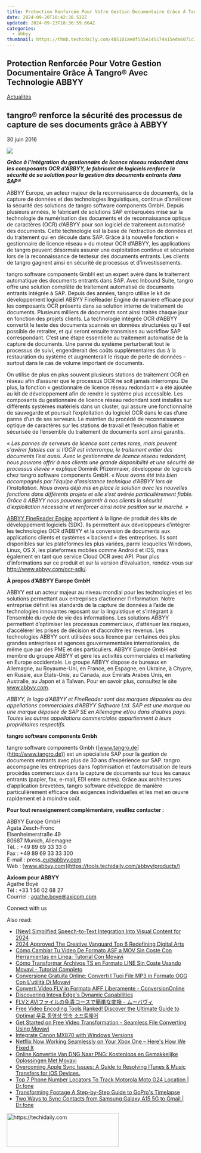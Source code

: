 ```yaml
---
title: Protection Renforcée Pour Votre Gestion Documentaire Grâce À Tangro® Avec Technologie ABBYY
date: 2024-09-20T18:42:38.532Z
updated: 2024-09-23T18:36:59.664Z
categories:
  - abbyy
thumbnail: https://thmb.techidaily.com/485101ae8f555e145174a15eda6071c25617b2b00c96089d339b8e4537366b75.jpg
---
```


## Protection Renforcée Pour Votre Gestion Documentaire Grâce À Tangro® Avec Technologie ABBYY

[Actualités](https://tools.techidaily.com/abbyy/products/)

## tangro® renforce la sécurité des processus de capture de ses documents grâce à ABBYY

30 juin 2016

![](https://content.abbyy.com/-/media/project/abbyy/abbyy/branchtemplates/shutterstock_1272462163_1296-x-729.jpg?h=729&iar=0&w=1296)

  
**_Grâce à l’intégration du gestionnaire de licence réseau redondant dans les composants OCR d’ABBYY, le fabricant de logiciels renforce la sécurité de sa solution pour la gestion des documents entrants dans SAP®_** 

  
ABBYY Europe, un acteur majeur de la reconnaissance de documents, de la capture de données et des technologies linguistiques, continue d’améliorer la sécurité des solutions de tangro software components GmbH. Depuis plusieurs années, le fabricant de solutions SAP embarquées mise sur la technologie de numérisation des documents et de reconnaissance optique de caractères (OCR) d’ABBYY pour son logiciel de traitement automatisé des documents. Cette technologie est la base de l’extraction de données et du traitement qui en découle dans SAP. Grâce à la nouvelle fonction « gestionnaire de licence réseau » du moteur OCR d’ABBYY, les applications de tangro peuvent désormais assurer une exploitation continue et sécurisée lors de la reconnaissance de textesur des documents entrants. Les clients de tangro gagnent ainsi en sécurité de processus et d’investissements.

tangro software components GmbH est un expert avéré dans le traitement automatique des documents entrants dans SAP. Avec Inbound Suite, tangro offre une solution complète de traitement automatisé de documents entrants intégrée à SAP. Depuis des années, tangro utilise le kit de développement logiciel ABBYY FineReader Engine de manière efficace pour les composants OCR présents dans sa solution interne de traitement de documents. Plusieurs milliers de documents sont ainsi traités chaque jour en fonction des projets clients. La technologie intégrée OCR d’ABBYY convertit le texte des documents scannés en données structurées qu’il est possible de retraiter, et qui seront ensuite transmises au workflow SAP correspondant. C’est une étape essentielle au traitement automatisé de la capture de documents. Une panne du système perturberait tout le processus de suivi, engendrerait des coûts supplémentaires dus à la restauration du système et augmenterait le risque de perte de données – surtout dans le cas de volume important de documents.

On utilise de plus en plus souvent plusieurs stations de traitement OCR en réseau afin d’assurer que le processus OCR ne soit jamais interrompu. De plus, la fonction « gestionnaire de licence réseau redondant » a été ajoutée au kit de développement afin de rendre le système plus accessible. Les composants du gestionnaire de licence réseau redondant sont installés sur différents systèmes matériels dans un cluster, qui assure une fonctionnalité de sauvegarde et poursuit l’exploitation du logiciel OCR dans le cas d’une panne d’un de ses serveurs. Le maintien du procédé de reconnaissance optique de caractères sur les stations de travail et l’exécution fiable et sécurisée de l’ensemble du traitement de documents sont ainsi garantis.

_« Les pannes de serveurs de licence sont certes rares, mais peuvent s'avérer fatales car si l’OCR est interrompu, le traitement entier des documents l’est aussi. Avec le gestionnaire de licence réseau redondant, nous pouvons offrir à nos clients une grande disponibilité et une sécurité de processus élevée »_ explique Dominik Pfizenmaier, développeur de logiciels chez tangro software components GmbH. _« Nous avons été très bien accompagnés par l’équipe d’assistance technique d’ABBYY lors de l’installation. Nous avons déjà mis en place la solution avec les nouvelles fonctions dans différents projets et elle s’est avérée particulièrement fiable. Grâce à ABBYY nous pouvons garantir à nos clients la sécurité d’exploitation nécessaire et renforcer ainsi notre position sur le marché. »_

[ABBYY FineReader Engine](https://tools.techidaily.com/abbyy/products/) appartient à la ligne de produit des kits de développement logiciels (SDK). Ils permettent aux développeurs d’intégrer les technologies OCR d’ABBYY et la conversion de documents aux applications clients et systèmes « backend » des entreprises. Ils sont disponibles sur les plateformes les plus variées, parmi lesquelles Windows, Linux, OS X, les plateformes mobiles comme Android et iOS, mais également en tant que service Cloud OCR avec API. Pour plus d’informations sur ce produit et sur la version d’évaluation, rendez-vous sur <http://www.abbyy.com/ocr-sdk/>.

**À propos d’ABBYY Europe GmbH**

ABBYY est un acteur majeur au niveau mondial pour les technologies et les solutions permettant aux entreprises d’actionner l’information. Notre entreprise définit les standards de la capture de données à l’aide de technologies innovantes reposant sur la linguistique et s’intégrant à l’ensemble du cycle de vie des informations. Les solutions ABBYY permettent d’optimiser les processus commerciaux, d’atténuer les risques, d’accélérer les prises de décision et d’accroître les revenus. Les technologies ABBYY sont utilisées sous licence par certaines des plus grandes entreprises et agences gouvernementales internationales, de même que par des PME et des particuliers. ABBYY Europe GmbH est membre du groupe ABBYY et gère les activités commerciales et marketing en Europe occidentale. Le groupe ABBYY dispose de bureaux en Allemagne, au Royaume-Uni, en France, en Espagne, en Ukraine, à Chypre, en Russie, aux États-Unis, au Canada, aux Émirats Arabes Unis, en Australie, au Japon et à Taïwan. Pour en savoir plus, consultez le site www.abbyy.com.

_ABBYY, le logo d’ABBYY et FineReader sont des marques déposées ou des appellations commerciales d’ABBYY Software Ltd. SAP est une marque ou une marque déposée de SAP SE en Allemagne et/ou dans d’autres pays. Toutes les autres appellations commerciales appartiennent à leurs propriétaires respectifs._

**tangro software components Gmbh**

tangro software components Gmbh ([www.tangro.de](http://www.tangro.de)) est un spécialiste SAP pour la gestion de documents entrants avec plus de 30 ans d’expérience sur SAP. tangro accompagne les entreprises dans l’optimisation et l’automatisation de leurs procédés commerciaux dans la capture de documents sur tous les canaux entrants (papier, fax, e-mail, EDI entre autres). Grâce aux architectures d’application brevetées, tangro software développe de manière particulièrement efficace des exigences individuelles et les met en œuvre rapidement et à moindre coût.

  
**Pour tout renseignement complémentaire, veuillez contacter :**

ABBYY Europe GmbH  
Agata Zesch-Fronc  
Elsenheimerstraße 49  
80687 Munich, Allemagne  
Tél. : +49 89 69 33 33 0  
Fax : +49 89 69 33 33 300  
E-mail : press\_eu@abbyy.com  
Web : [www.abbyy.com](https://tools.techidaily.com/abbyy/products/) 

**Axicom pour ABBYY**  
Agathe Boyé  
Tél : +33 1 56 02 68 27  
Courriel : [agathe.boye@axicom.com](https://tools.techidaily.com/abbyy/products/)

Connect with us

<ins class="adsbygoogle"
     style="display:block"
     data-ad-format="autorelaxed"
     data-ad-client="ca-pub-7571918770474297"
     data-ad-slot="1223367746"></ins>

<ins class="adsbygoogle"
     style="display:block"
     data-ad-client="ca-pub-7571918770474297"
     data-ad-slot="8358498916"
     data-ad-format="auto"
     data-full-width-responsive="true"></ins>

<span class="atpl-alsoreadstyle">Also read:</span>
<div><ul>
<li><a href="https://instagram-clips.techidaily.com/new-simplified-speech-to-text-integration-into-visual-content-for-2024/"><u>[New] Simplified Speech-to-Text Integration Into Visual Content for 2024</u></a></li>
<li><a href="https://some-skills.techidaily.com/2024-approved-the-creative-vanguard-top-6-redefining-digital-arts/"><u>2024 Approved The Creative Vanguard Top 6 Redefining Digital Arts</u></a></li>
<li><a href="https://solve-marvelous.techidaily.com/como-cambiar-tu-video-de-formato-asf-a-mov-sin-coste-con-herramientas-en-linea-tutorial-con-movavi/"><u>Cómo Cambiar Tu Vídeo De Formato ASF a MOV Sin Coste Con Herramientas en Línea: Tutorial Con Movavi</u></a></li>
<li><a href="https://solve-marvelous.techidaily.com/como-transformar-archivos-ts-en-formato-line-sin-coste-usando-movavi-tutorial-completo/"><u>Cómo Transformar Archivos TS en Formato LINE Sin Coste Usando Movavi - Tutorial Completo</u></a></li>
<li><a href="https://solve-marvelous.techidaily.com/conversione-gratuita-online-converti-i-tuoi-file-mp3-in-formato-ogg-con-lutilita-di-movavi/"><u>Conversione Gratuita Online: Converti I Tuoi File MP3 in Formato OGG Con L'utilità Di Movavi</u></a></li>
<li><a href="https://solve-marvelous.techidaily.com/converti-video-flv-in-formato-aiff-liberamente-conversiononline/"><u>Converti Video FLV in Formato AIFF Liberamente - ConversionOnline</u></a></li>
<li><a href="https://fox-friendly.techidaily.com/discovering-intova-edges-dynamic-capabilities/"><u>Discovering Intova Edge's Dynamic Capabilities</u></a></li>
<li><a href="https://solve-marvelous.techidaily.com/flvavi/"><u>FLVとAVIファイルの免責コースで簡単な変換 - ムーバヴィ</u></a></li>
<li><a href="https://solve-marvelous.techidaily.com/free-video-encoding-tools-ranked-discover-the-ultimate-guide-to-optimal/"><u>Free Video Encoding Tools Ranked! Discover the Ultimate Guide to Optimal 무료 동영상 압축 소프트웨어</u></a></li>
<li><a href="https://solve-marvelous.techidaily.com/get-started-on-free-video-transformation-seamless-file-converting-using-movavi/"><u>Get Started on Free Video Transformation - Seamless File Converting Using Movavi</u></a></li>
<li><a href="https://driver-install.techidaily.com/integrate-canon-mx870-with-windows-versions/"><u>Integrate Canon MX870 with Windows Versions</u></a></li>
<li><a href="https://program-issues.techidaily.com/netflix-now-working-seamlessly-on-your-xbox-one-heres-how-we-fixed-it/"><u>Netflix Now Working Seamlessly on Your Xbox One – Here's How We Fixed It</u></a></li>
<li><a href="https://solve-marvelous.techidaily.com/online-konvertie-van-dng-naar-png-kostenloos-en-gemakkelijke-oplossingen-met-movavi/"><u>Online Konvertie Van DNG Naar PNG: Kostenloos en Gemakkelijke Oplossingen Met Movavi</u></a></li>
<li><a href="https://eaxpv-info.techidaily.com/overcoming-apple-sync-issues-a-guide-to-resolving-itunes-and-music-transfers-for-ios-devices/"><u>Overcoming Apple Sync Issues: A Guide to Resolving ITunes & Music Transfers for iOS Devices.</u></a></li>
<li><a href="https://android-location-track.techidaily.com/top-7-phone-number-locators-to-track-motorola-moto-g24-location-drfone-by-drfone-virtual-android/"><u>Top 7 Phone Number Locators To Track Motorola Moto G24 Location | Dr.fone</u></a></li>
<li><a href="https://extra-lessons.techidaily.com/transforming-footage-a-step-by-step-guide-to-gopros-timelapse/"><u>Transforming Footage A Step-by-Step Guide to GoPro's Timelapse</u></a></li>
<li><a href="https://android-transfer.techidaily.com/two-ways-to-sync-contacts-from-samsung-galaxy-a15-5g-to-gmail-drfone-by-drfone-transfer-from-android-transfer-from-android/"><u>Two Ways to Sync Contacts from Samsung Galaxy A15 5G to Gmail | Dr.fone</u></a></li>
</ul></div>

<!-- affiliate ads begin -->
<a href="https://aligracehair.sjv.io/c/5597632/2006941/19272" target="_top" id="2006941">
  <img src="//a.impactradius-go.com/display-ad/19272-2006941" border="0" alt="https://techidaily.com" width="300" height="90"/>
</a>
<img height="0" width="0" src="https://aligracehair.sjv.io/i/5597632/2006941/19272" style="position:absolute;visibility:hidden;" border="0" />
<!-- affiliate ads end -->

